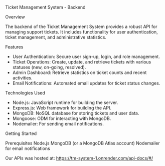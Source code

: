 Ticket Management System - Backend

Overview

The backend of the Ticket Management System provides a robust API for managing support tickets. It includes functionality for user authentication, ticket management, and administrative statistics.

Features

* User Authentication: Secure user sign-up, login, and role management.
* Ticket Operations: Create, update, and retrieve tickets with various statuses (new, on-going, resolved).
* Admin Dashboard: Retrieve statistics on ticket counts and recent activities.
* Email Notifications: Automated email updates for ticket status changes.


Technologies Used

* Node.js: JavaScript runtime for building the server.
* Express.js: Web framework for building the API.
* MongoDB: NoSQL database for storing tickets and user data.
* Mongoose: ODM for interacting with MongoDB.
* Nodemailer: For sending email notifications.

Getting Started

Prerequisites
Node.js 
MongoDB (or a MongoDB Atlas account)
Nodemailer for email notifications

Our APIs was hosted at: https://tm-system-1.onrender.com/api-docs/#/